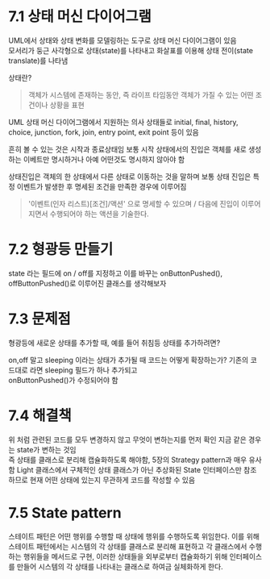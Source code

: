 # 7.1 상태 머신 다이어그램

UML에서 상태와 상태 변화를 모델링하는 도구로 상태 머신 다이어그램이 있음  
모서리가 둥근 사각형으로 상태(state)를 나타내고 화살표를 이용해 상태 전이(state translate)를 나타냄

상태란?

> 객체가 시스템에 존재하는 동안, 즉 라이프 타임동안 객체가 가질 수 있는 어떤 조건이나 상황을 표현

UML 상태 머신 다이어그램에서 지원하는 의사 상태들로 initial, final, history, choice, junction, fork, join, entry point, exit point 등이 있음

흔히 볼 수 있는 것은 시작과 종료상태임 보통 시작 상태에서의 진입은 객체를 새로 생성하는 이베트만 명시하거나 아예 어떤것도 명시하지 않아야 함

상태진입은 객체의 한 상태에서 다른 상태로 이동하는 것을 말하며 보통 상태 진입은 특정 이벤트가 발생한 후 명세된 조건을 만족한 경우에 이루어짐

> '이벤트(인자 리스트)[조건]/액션' 으로 명세할 수 있으며 / 다음에 진입이 이루어지면서 수행되어야 하는 액션을 기술한다.

# 7.2 형광등 만들기

state 라는 필드에 on / off를 지정하고 이를 바꾸는 onButtonPushed(), offButtonPushed()로 이루어진 클래스를 생각해보자

# 7.3 문제점

형광등에 새로운 상태를 추가할 때, 예를 들어 취침등 상태를 추가하려면?

on,off 말고 sleeping 이라는 상태가 추가될 때 코드는 어떻게 확장하는가? 기존의 코드대로 라면 sleeping 필드가 하나 추가되고  
onButtonPushed()가 수정되어야 함

# 7.4 해결책

위 처럼 관련된 코드를 모두 변경하지 않고 무엇이 변하는지를 먼저 확인 지금 같은 경우는 state가 변하는 것임  
즉 상태를 클래스로 분리해 캡슐화하도록 해야함, 5장의 Strategy pattern과 매우 유사함 Light 클래스에서 구체적인 상태 클래스가 아닌 추상화된 State 인터페이스만 참조하므로 현재 어떤 상태에 있는지 무관하게 코드를 작성할 수 있음

# 7.5 State pattern

스테이트 패턴은 어떤 행위를 수행할 때 상태에 행위를 수행하도록 위임한다. 이를 위해 스테이트 패턴에서는 시스템의 각 상태를 클래스로 분리해 표현하고 각 클래스에서 수행하는 행위들을 메서드로 구현, 이러한 상태들을 외부로부터 캡슐화하기 위해 인터페이스를 만들어 시스템의 각 상태를 나타내는 클래스로 하여금 실체화하게 한다.
